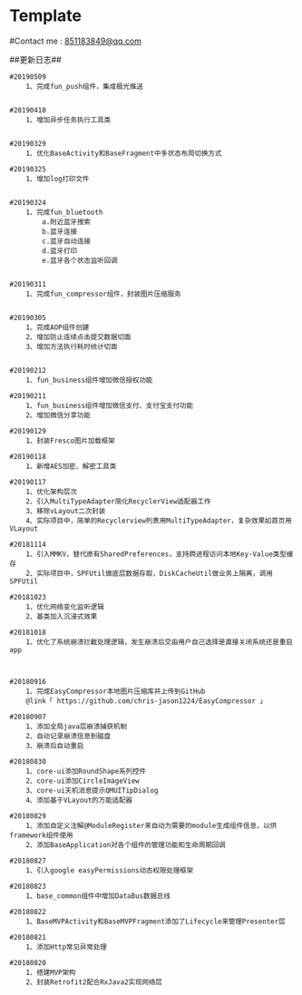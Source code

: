 # Template

#Contact me : 851183849@qq.com

##更新日志##


    #20190509
        1、完成fun_push组件，集成极光推送

     
    #20190410
        1、增加异步任务执行工具类

      
    #20190329
        1、优化BaseActivity和BaseFragment中多状态布局切换方式

    #20190325
        1、增加log打印文件
      
      
    #20190324
        1、完成fun_bluetooth
            a.附近蓝牙搜索
            b.蓝牙连接
            c.蓝牙自动连接
            d.蓝牙打印
            e.蓝牙各个状态监听回调


    #20190311
        1、完成fun_compressor组件，封装图片压缩服务


    #20190305
        1、完成AOP组件创建
        2、增加防止连续点击提交数据切面
        3、增加方法执行耗时统计切面


    #20190212
        1、fun_business组件增加微信授权功能

    #20190211
        1、fun_business组件增加微信支付、支付宝支付功能
        2、增加微信分享功能
    
    #20190129
        1、封装Fresco图片加载框架

    #20190118
        1、新增AES加密、解密工具类

    #20190117
        1、优化架构层次
        2、引入MultiTypeAdapter简化RecyclerView适配器工作
        3、移除vLayout二次封装
        4、实际项目中，简单的Recyclerview列表用MultiTypeAdapter，复杂效果如首页用VLayout

    #20181114
        1、引入MMKV，替代原有SharedPreferences，支持跨进程访问本地Key-Value类型缓存
        2、实际项目中，SPFUtil做底层数据存取，DiskCacheUtil做业务上隔离，调用SPFUtil

    #20181023
        1、优化网络变化监听逻辑
        2、基类加入沉浸式效果

    #20181018
        1、优化了系统崩溃拦截处理逻辑，发生崩溃后交由用户自己选择是直接关闭系统还是重启app



    #20180916
        1、完成EasyCompressor本地图片压缩库并上传到GitHub
        @link「 https://github.com/chris-jason1224/EasyCompressor 」

    #20180907
        1、添加全局java层崩溃捕获机制
        2、自动记录崩溃信息到磁盘
        3、崩溃后自动重启

    #20180830
        1、core-ui添加RoundShape系列控件
        2、core-ui添加CircleImageView
        3、core-ui天机消息提示QMUITipDialog
        4、添加基于VLayout的万能适配器

    #20180829
        1、添加自定义注解@ModuleRegister来自动为需要的module生成组件信息，以供framework组件使用
        2、添加BaseApplication对各个组件的管理功能和生命周期回调

    #20180827
        1、引入google easyPermissions动态权限处理框架

    #20180823
        1、base_common组件中增加DataBus数据总线

    #20180822
        1、BaseMVPActivity和BaseMVPFragment添加了Lifecycle来管理Presenter层

    #20180821
        1、添加Http常见异常处理

    #20180820
        1、搭建MVP架构
        2、封装Retrofit2配合RxJava2实现网络层

